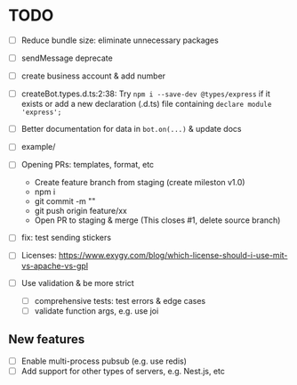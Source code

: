 # TODO

- [ ] Reduce bundle size: eliminate unnecessary packages
- [ ] sendMessage deprecate
- [ ] create business account & add number
- [ ] createBot.types.d.ts:2:38: Try `npm i --save-dev @types/express` if it exists or add a new declaration (.d.ts) file containing `declare module 'express';`
- [ ] Better documentation for data in `bot.on(...)` & update docs

- [ ] example/
- [ ] Opening PRs: templates, format, etc
  - Create feature branch from staging (create mileston v1.0)
  - npm i
  - git commit -m ""
  - git push origin feature/xx
  - Open PR to staging & merge (This closes #1, delete source branch)
- [ ] fix: test sending stickers
- [ ] Licenses: https://www.exygy.com/blog/which-license-should-i-use-mit-vs-apache-vs-gpl
- [ ] Use validation & be more strict
  - [ ] comprehensive tests: test errors & edge cases
  - [ ] validate function args, e.g. use joi

## New features

- [ ] Enable multi-process pubsub (e.g. use redis)
- [ ] Add support for other types of servers, e.g. Nest.js, etc
